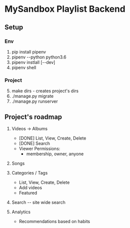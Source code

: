 # MySandbox Playlist Backend

## Setup

### Env
1. pip install pipenv
2. pipenv --python python3.6
3. pipenv instlall [--dev]
4. pipenv shell

### Project
5. make dirs - creates project's dirs
6. ./manage.py migrate
7. ./manage.py runserver


## Project's roadmap
1. Videos -> Albums
    - [DONE] List, View, Create, Delete
    - [DONE] Search
    - Viewer Permissions:
        - membership, owner, anyone
        
2. Songs

3. Categories / Tags
    - List, View, Create, Delete
    - Add videos
    - Featured

4. Search -- site wide search

5. Analytics
    - Recommendations based on habits